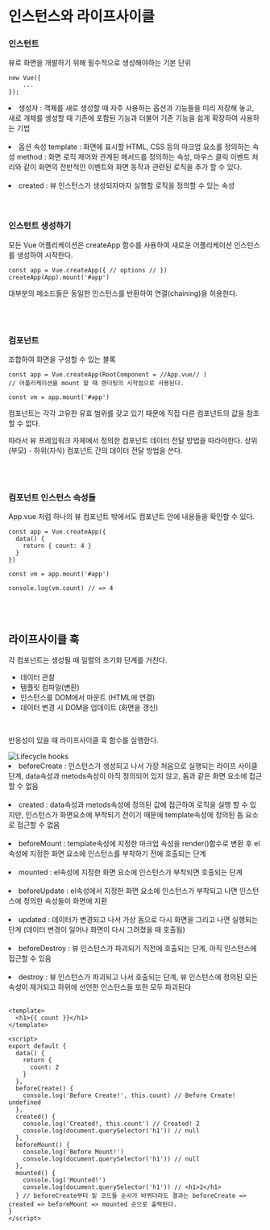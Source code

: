 # 인스턴스와 라이프사이클

### 인스턴트

뷰로 화면을 개발하기 위해 필수적으로 생성해야하는 기본 단위

```
new Vue({
	...
});
```
<li> 생성자 : 객체를 새로 생성할 때 자주 사용하는 옵션과 기능들을 미리 저장해 놓고, 새로 개체를 생성할 때 기존에 포함된 기능과 더불어 기존 기능을 쉽게 확장하여 사용하는 기법 </li> <br/>

<li> 옵션 속성
template : 화면에 표시할 HTML, CSS 등의 마크업 요소를 정의하는 속성
method : 화면 로직 제어와 관계된 메서드를 정의하는 속성, 마우스 클릭 이벤트 처리와 같이 화면의 전반적인 이벤트와 화면 동작과 관련된 로직을 추가 할 수 있다. </li> <br/>

<li> created : 뷰 인스턴스가 생성되자마자 실행할 로직을 정의할 수 있는 속성 </li>

<br/>
<br/>

### 인스턴트 생성하기 

모든 Vue 어플리케이션은 createApp 함수를 사용하여 새로운 어플리케이션 인스턴스를 생성하여 시작한다.

``` 
const app = Vue.createApp({ // options // })
createApp(App).mount('#app') 
```
대부분의 메소드들은 동일한 인스턴스를 반환하여 연결(chaining)을 허용한다.

<br/>
<br/>

### 컴포넌트

 조합하여 화면을 구성할 수 있는 블록 

```
const app = Vue.createApp(RootComponent = //App.vue// )
// 어플리케이션을 mount 할 때 렌더링의 시작점으로 사용된다.

const vm = app.mount('#app')
```

컴포넌트는 각각 고유한 유효 범위를 갖고 있기 때문에 직접 다른 컴포넌트의 값을 참조할 수 없다. </br>

따라서 뷰 프레임워크 자체에서 정의한 컴포넌트 데이터 전달 방법을 따라야한다.
상위(부모) - 하위(자식) 컴포넌트 간의 데이터 전달 방법을 쓴다.

<br/>
<br/>

### 컴포넌트 인스턴스 속성들

App.vue 처럼 하나의 뷰 컴포넌트 밖에서도 컴포넌트 안에 내용들을 확인할 수 있다. 

```
const app = Vue.createApp({
  data() {
    return { count: 4 }
  }
})

const vm = app.mount('#app')

console.log(vm.count) // => 4
```

<br/>
<br/>

## 라이프사이클 훅
각 컴포넌트는 생성될 때 일렬의 초기화 단계를 거친다. <br/>
<ul>
<li>데이터 관찰</li>
<li>템플릿 컴파일(변환)</li>
<li>인스턴스를 DOM에서 마운트 (HTML에 연결)</li>
<li>데이터 변경 시 DOM을 업데이트 (화면을 갱신)</li>
</ul> <br>

반응성이 있을 때 라이프사이클 훅 함수를 실행한다.

<img src="https://v3.ko.vuejs.org/images/lifecycle.svg" alt="Lifecycle hooks">

<li> beforeCreate
: 인스턴스가 생성되고 나서 가장 처음으로 실행되는 라이프 사이클 단계, data속성과 metods속성이 아직 정의되어 있지 않고, 돔과 같은 화면 요소에 접근할 수 없음 </li><br/>

<li> created
: data속성과 metods속성에 정의된 값에 접근하여 로직을 실행 할 수 있지만, 인스턴스가 화면요소에 부착되기 전이기 때문에 template속성에 정의된 돔 요소로 접근할 수 없음 </li><br/>

<li> beforeMount
: template속성에 지정한 마크업 속성을 render()함수로 변환 후 el속성에 지정한 화면 요소에 인스턴스를 부착하기 전에 호출되는 단계 </li><br/>

<li> mounted
: el속성에 지정한 화면 요소에 인스턴스가 부착되면 호출되는 단계 </li><br/>

<li> beforeUpdate
: el속성에서 지정한 화면 요소에 인스턴스가 부착되고 나면 인스턴스에 정의한 속성들이 화면에 지환 </li><br/>

<li> updated
: 데이터가 변경되고 나서 가상 돔으로 다시 화면을 그리고 나면 실행되는 단계 (데이터 변경이 일어나 화면이 다시 그려졌을 때 호출됨) </li><br/>

<li> beforeDestroy
: 뷰 인스턴스가 파괴되기 직전에 호출되는 단계, 아직 인스턴스에 접근할 수 있음 </li><br/>

<li> destroy
: 뷰 인스턴스가 파괴되고 나서 호출되는 단계, 뷰 인스턴스에 정의된 모든 속성이 제거되고 하위에 선언한 인스턴스들 또한 모두 파괴된다 </li><br/>

```
<template>
  <h1>{{ count }}</h1>
</template>

<script>
export default {
  data() {
    return {
      count: 2
    }
  },
  beforeCreate() {
    console.log('Before Create!', this.count) // Before Create! undefined
  },
  created() {
    console.log('Created!, this.count') // Created! 2
    console.log(document.querySelector('h1')) // null
  },
  beforeMount() {
    console.log('Before Mount!')
    console.log(document.querySelector('h1')) // null
  },
  mounted() {
    console.log('Mounted!')
    console.log(document.querySelector('h1')) // <h1>2</h1>
  } // beforeCreate부터 밑 코드들 순서가 바뀌더라도 결과는 beforeCreate => created => beforeMount => mounted 순으로 출력된다.
}
</script>
```
